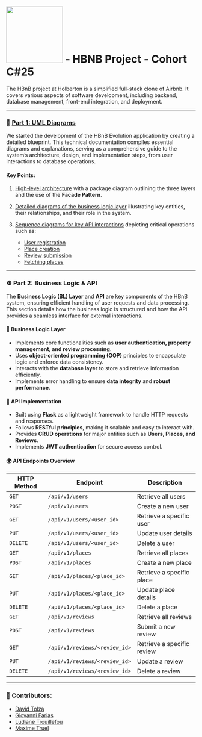 # <img src="https://cdn.prod.website-files.com/6105315644a26f77912a1ada/63eea844ae4e3022154e2878_Holberton-p-800.png" width="150" /> - HBNB Project - Cohort C#25  
The HBnB project at Holberton is a simplified full-stack clone of Airbnb. It covers various aspects of software development, including backend, database management, front-end integration, and deployment.

---

### 📘 [Part 1: UML Diagrams](https://github.com/MaKSiiMe/holbertonschool-hbnb/tree/main/Part1)  
We started the development of the HBnB Evolution application by creating a detailed blueprint. This technical documentation compiles essential diagrams and explanations, serving as a comprehensive guide to the system’s architecture, design, and implementation steps, from user interactions to database operations.  

#### Key Points:  
1. [High-level architecture](https://github.com/MaKSiiMe/holbertonschool-hbnb/blob/main/Part1/0-%20High-Level_Package_Diagram.md) with a package diagram outlining the three layers and the use of the **Facade Pattern**.

2. [Detailed diagrams of the business logic layer](https://github.com/MaKSiiMe/holbertonschool-hbnb/blob/main/Part1/1-%20Detailed_Class_Diagram_for_Business_Logic_Layer.md) illustrating key entities, their relationships, and their role in the system.

3. [Sequence diagrams for key API interactions](https://github.com/MaKSiiMe/holbertonschool-hbnb/blob/main/Part1/2-%20Sequence_diagram_for_API_calls.md) depicting critical operations such as:  
    - [User registration](https://github.com/MaKSiiMe/holbertonschool-hbnb/blob/main/Part1/2-%20Sequence_diagram_for_user_registration.md)  
    - [Place creation](https://github.com/MaKSiiMe/holbertonschool-hbnb/blob/main/Part1/2-%20Sequence_diagram_for_place_creation.md)  
    - [Review submission](https://github.com/MaKSiiMe/holbertonschool-hbnb/blob/main/Part1/2-%20Sequence_diagram_for_review_submission.md)  
    - [Fetching places](https://github.com/MaKSiiMe/holbertonschool-hbnb/blob/main/Part1/2-%20Sequence_diagram_for_fetching_a_list_of_places.md)  

---

### ⚙️ Part 2: Business Logic & API  
The **Business Logic (BL) Layer** and **API** are key components of the HBnB system, ensuring efficient handling of user requests and data processing. This section details how the business logic is structured and how the API provides a seamless interface for external interactions.  

#### 🔹 Business Logic Layer  
- Implements core functionalities such as **user authentication, property management, and review processing**.
- Uses **object-oriented programming (OOP)** principles to encapsulate logic and enforce data consistency.
- Interacts with the **database layer** to store and retrieve information efficiently.
- Implements error handling to ensure **data integrity** and **robust performance**.

#### 🔹 API Implementation  
- Built using **Flask** as a lightweight framework to handle HTTP requests and responses.
- Follows **RESTful principles**, making it scalable and easy to interact with.
- Provides **CRUD operations** for major entities such as **Users, Places, and Reviews**.
- Implements **JWT authentication** for secure access control.

#### 🌍 API Endpoints Overview  
| HTTP Method | Endpoint | Description |
|------------|---------|-------------|
| `GET` | `/api/v1/users` | Retrieve all users |
| `POST` | `/api/v1/users` | Create a new user |
| `GET` | `/api/v1/users/<user_id>` | Retrieve a specific user |
| `PUT` | `/api/v1/users/<user_id>` | Update user details |
| `DELETE` | `/api/v1/users/<user_id>` | Delete a user |
| `GET` | `/api/v1/places` | Retrieve all places |
| `POST` | `/api/v1/places` | Create a new place |
| `GET` | `/api/v1/places/<place_id>` | Retrieve a specific place |
| `PUT` | `/api/v1/places/<place_id>` | Update place details |
| `DELETE` | `/api/v1/places/<place_id>` | Delete a place |
| `GET` | `/api/v1/reviews` | Retrieve all reviews |
| `POST` | `/api/v1/reviews` | Submit a new review |
| `GET` | `/api/v1/reviews/<review_id>` | Retrieve a specific review |
| `PUT` | `/api/v1/reviews/<review_id>` | Update a review |
| `DELETE` | `/api/v1/reviews/<review_id>` | Delete a review |

---

### 👤 Contributors:  
- [David Tolza](https://github.com/VidadTol)  
- [Giovanni Farias](https://github.com/ginftls)  
- [Ludiane Trouillefou](https://github.com/ludiane-tr)  
- [Maxime Truel](https://github.com/MaKSiiMe)  